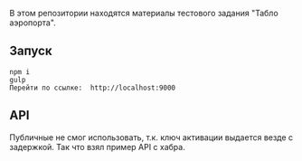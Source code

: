 В этом репозитории находятся материалы тестового задания "Табло аэропорта".

## Запуск
```
npm i
gulp
Перейти по ссылке:  http://localhost:9000
```
## API
Публичные не смог использовать, т.к. ключ активации выдается везде с задержкой. Так что взял пример API с хабра.
